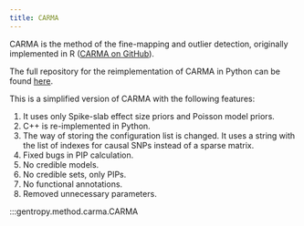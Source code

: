 ```yaml
---
title: CARMA
---
```


CARMA is the method of the fine-mapping and outlier detection, originally implemented in R ([CARMA on GitHub](https://github.com/ZikunY/CARMA)).

The full repository for the reimplementation of CARMA in Python can be found [here](https://github.com/hlnicholls/carmapy/tree/0.1.0).

This is a simplified version of CARMA with the following features:

1. It uses only Spike-slab effect size priors and Poisson model priors.
2. C++ is re-implemented in Python.
3. The way of storing the configuration list is changed. It uses a string with the list of indexes for causal SNPs instead of a sparse matrix.
4. Fixed bugs in PIP calculation.
5. No credible models.
6. No credible sets, only PIPs.
7. No functional annotations.
8. Removed unnecessary parameters.

:::gentropy.method.carma.CARMA
